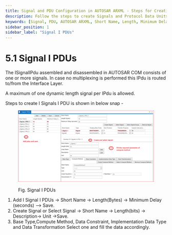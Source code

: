 ```yaml
---
title: Signal and PDU Configuration in AUTOSAR ARXML - Steps for Creation and Management
description: Follow the steps to create Signals and Protocol Data Units (PDUs) in AUTOSAR ARXML files. Add I Signals and PDUs by defining short names, lengths, and minimum delays. Manage signal properties by selecting base types, compute methods, data constraints, implementation data types, and data transformations to ensure effective communication and data handling.
keywords: [Signal, PDU, AUTOSAR ARXML, Short Name, Length, Minimum Delay, Base Type, Compute Method, Data Constraint, Implementation Data Type, Data Transformation]
sidebar_position: 1
sidebar_label: "Signal I PDUs"
---
```


# 5.1 Signal I PDUs 

The ISignalIPdu assembled and disassembled in AUTOSAR COM consists of one or more signals. In case no multiplexing is performed this IPdu is routed to/from the Interface Layer.

A maximum of one dynamic length signal per IPdu is allowed.

Steps to create I Signals I PDU is shown in below snap -

<div class="text--center">

<figure>

![Signal I PDUs](../assets/image44.webp "- Signal I PDUs")
<figcaption>Fig. Signal I PDUs</figcaption>
</figure>
</div> 

1. Add I Signal I PDUs → Short Name → Length(Bytes) → Minimum Delay (seconds)  –>  Save.
2. Create Signal or Select Signal → Short Name → Length(bits) → Description→ Unit →Save.
3. Base Type,Compute Method, Data Constraint, Implementation Data Type and Data Transformation Select one and fill the data accordingly.

